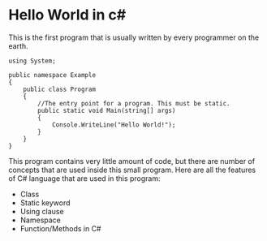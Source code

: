 # Hello World in c#

This is the first program that is usually written by every programmer on the earth.

    using System;
    
    public namespace Example
    {
        public class Program
        {
            //The entry point for a program. This must be static.
            public static void Main(string[] args)
            {
                Console.WriteLine("Hello World!");
            }
        }
    }

This program contains very little amount of code, but there are number of concepts that are used inside this small program. Here are all the features of C# language that are used in this program:

* Class
* Static keyword
* Using clause
* Namespace
* Function/Methods in C#

